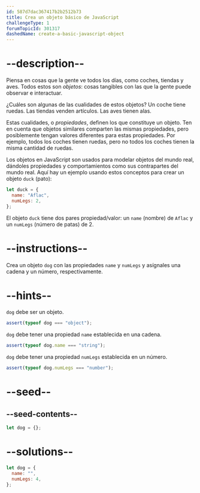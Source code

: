 ```yaml
---
id: 587d7dac367417b2b2512b73
title: Crea un objeto básico de JavaScript
challengeType: 1
forumTopicId: 301317
dashedName: create-a-basic-javascript-object
---
```


# --description--

Piensa en cosas que la gente ve todos los días, como coches, tiendas y aves. Todos estos son <dfn>objetos</dfn>: cosas tangibles con las que la gente puede observar e interactuar.

¿Cuáles son algunas de las cualidades de estos objetos? Un coche tiene ruedas. Las tiendas venden artículos. Las aves tienen alas.

Estas cualidades, o <dfn>propiedades</dfn>, definen los que constituye un objeto. Ten en cuenta que objetos similares comparten las mismas propiedades, pero posiblemente tengan valores diferentes para estas propiedades. Por ejemplo, todos los coches tienen ruedas, pero no todos los coches tienen la misma cantidad de ruedas.

Los objetos en JavaScript son usados para modelar objetos del mundo real, dándoles propiedades y comportamientos como sus contrapartes del mundo real. Aquí hay un ejemplo usando estos conceptos para crear un objeto `duck` (pato):

```js
let duck = {
  name: "Aflac",
  numLegs: 2,
};
```

El objeto `duck` tiene dos pares propiedad/valor: un `name` (nombre) de `Aflac` y un `numLegs` (número de patas) de 2.

# --instructions--

Crea un objeto `dog` con las propiedades `name` y `numLegs` y asígnales una cadena y un número, respectivamente.

# --hints--

`dog` debe ser un objeto.

```js
assert(typeof dog === "object");
```

`dog` debe tener una propiedad `name` establecida en una cadena.

```js
assert(typeof dog.name === "string");
```

`dog` debe tener una propiedad `numLegs` establecida en un número.

```js
assert(typeof dog.numLegs === "number");
```

# --seed--

## --seed-contents--

```js
let dog = {};
```

# --solutions--

```js
let dog = {
  name: "",
  numLegs: 4,
};
```
